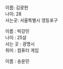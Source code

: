 이름: 김광현<br>
나이: 28<br>
사는곳: 서울특별시 영등포구<br>

이름 : 박강민 <br>
나이 : 25살 <br>
사는 곳 : 광명시 <br>
취미 : 컴퓨터 게임 <br>

이름 : 송윤민 <br>
